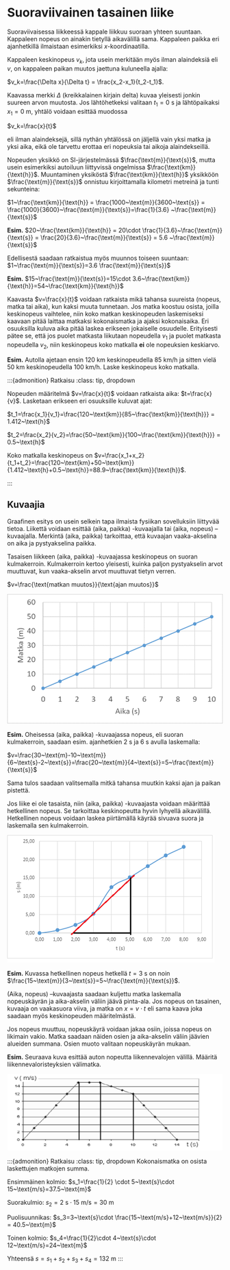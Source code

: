 # Suoraviivainen tasainen liike

Suoraviivaisessa liikkeessä kappale liikkuu suoraan yhteen suuntaan. Kappaleen nopeus on ainakin tietyllä aikavälillä sama. Kappaleen paikka eri ajanhetkillä ilmaistaan esimerkiksi $x$-koordinaatilla.
 
Kappaleen keskinopeus $v_k$, jota usein merkitään myös ilman alaindeksiä eli $v$, on kappaleen paikan muutos jaettuna kuluneella ajalla:

$v_k=\frac{\Delta x}{\Delta t} = \frac{x_2-x_1}{t_2-t_1}$.  

Kaavassa merkki $\Delta$ (kreikkalainen kirjain delta) kuvaa yleisesti jonkin suureen arvon muutosta. Jos lähtöhetkeksi valitaan $t_1=0$ s ja lähtöpaikaksi $x_1=0$ m, yhtälö voidaan esittää muodossa 

$v_k=\frac{x}{t}$

eli ilman alaindeksejä, sillä nythän yhtälössä on jäljellä vain yksi matka ja yksi aika, eikä ole tarvettu erottaa eri nopeuksia tai aikoja alaindekseillä.

Nopeuden yksikkö on SI-järjestelmässä $\frac{\text{m}}{\text{s}}$, mutta usein esimerkiksi autoiluun liittyvissä ongelmissa $\frac{\text{km}}{\text{h}}$. Muuntaminen yksiköstä $\frac{\text{km}}{\text{h}}$ yksikköön $\frac{\text{m}}{\text{s}}$ onnistuu kirjoittamalla kilometri metreinä ja tunti sekunteina:

$1~\frac{\text{km}}{\text{h}} = \frac{1000~\text{m}}{3600~\text{s}} = \frac{1000}{3600}~\frac{\text{m}}{\text{s}}=\frac{1}{3.6} ~\frac{\text{m}}{\text{s}}$

**Esim.** $20~\frac{\text{km}}{\text{h}} = 20\cdot \frac{1}{3.6}~\frac{\text{m}}{\text{s}} = \frac{20}{3.6}~\frac{\text{m}}{\text{s}} = 5.6 ~\frac{\text{m}}{\text{s}}$

Edellisestä saadaan ratkaistua myös muunnos toiseen suuntaan: $1~\frac{\text{m}}{\text{s}}=3.6 \frac{\text{m}}{\text{s}}$

**Esim.** $15~\frac{\text{m}}{\text{s}}=15\cdot 3.6~\frac{\text{km}}{\text{h}}=54~\frac{\text{km}}{\text{h}}$

Kaavasta $v=\frac{x}{t}$ voidaan ratkaista mikä tahansa suureista (nopeus, matka tai aika), kun kaksi muuta tunnetaan. Jos matka koostuu osista, joilla keskinopeus vaihtelee, niin koko matkan keskinopeuden laskemiseksi kaavaan pitää laittaa matkaksi kokonaismatka ja ajaksi kokonaisaika. Eri osuuksilla kuluva aika pitää laskea erikseen jokaiselle osuudelle. Erityisesti pätee se, että jos puolet matkasta liikutaan nopeudella $v_1$ ja puolet matkasta nopeudella $v_2$, niin keskinopeus koko matkalla **ei** ole nopeuksien keskiarvo.

**Esim.** Autolla ajetaan ensin 120 km keskinopeudella 85 km/h ja sitten vielä 50 km keskinopeudella 100 km/h. Laske keskinopeus koko matkalla.

:::{admonition} Ratkaisu
:class: tip, dropdown

Nopeuden määritelmä $v=\frac{x}{t}$ voidaan ratkaista aika: $t=\frac{x}{v}$. Lasketaan erikseen eri osuuksille kuluvat ajat:

$t_1=\frac{x_1}{v_1}=\frac{120~\text{km}}{85~\frac{\text{km}}{\text{h}}} = 1.412~\text{h}$

$t_2=\frac{x_2}{v_2}=\frac{50~\text{km}}{100~\frac{\text{km}}{\text{h}}} = 0.5~\text{h}$

Koko matkalla keskinopeus on $v=\frac{x_1+x_2}{t_1+t_2}=\frac{120~\text{km}+50~\text{km}}{1.412~\text{h}+0.5~\text{h}}=88.9~\frac{\text{km}}{\text{h}}$.

:::


## Kuvaajia

Graafinen esitys on usein selkein tapa ilmaista fysiikan sovelluksiin liittyvää tietoa. Liikettä voidaan esittää (aika, paikka) -kuvaajalla tai (aika, nopeus) –kuvaajalla. Merkintä (aika, paikka) tarkoittaa, että kuvaajan vaaka-akselina on aika ja pystyakselina paikka.

Tasaisen liikkeen (aika, paikka) -kuvaajassa keskinopeus on suoran kulmakerroin. Kulmakerroin kertoo yleisesti, kuinka paljon pystyakselin arvot muuttuvat, kun vaaka-akselin arvot muuttuvat tietyn verren.

$v=\frac{\text{matkan muutos}}{\text{ajan muutos}}$

![(Aika, paikka)-kuvaaja](aika_paikka1.png "(Aika, paikka)-kuvaaja")

**Esim.** Oheisessa (aika, paikka) -kuvaajassa nopeus, eli suoran kulmakerroin, saadaan esim. ajanhetkien 2 s ja 6 s avulla laskemalla:

$v=\frac{30~\text{m}-10~\text{m}}{6~\text{s}-2~\text{s}}=\frac{20~\text{m}}{4~\text{s}}=5~\frac{\text{m}}{\text{s}}$

Sama tulos saadaan valitsemalla mitkä tahansa muutkin kaksi ajan ja paikan pistettä. 

Jos liike ei ole tasaista, niin (aika, paikka) -kuvaajasta voidaan määrittää hetkellinen nopeus. Se tarkoittaa keskinopeutta hyvin lyhyellä aikavälillä. Hetkellinen nopeus voidaan laskea piirtämällä käyrää sivuava suora ja laskemalla sen kulmakerroin.

![Hetkellinen nopeus](hetkellinen_nopeus.png "Hetkellinen nopeus")

**Esim.** Kuvassa hetkellinen nopeus hetkellä $t=3~\text{s}$ on noin $\frac{15~\text{m}}{3~\text{s}}=5~\frac{\text{m}}{\text{s}}$.
 
(Aika, nopeus) –kuvaajasta saadaan kuljettu matka laskemalla nopeuskäyrän ja aika-akselin väliin jäävä pinta-ala. Jos nopeus on tasainen, kuvaaja on vaakasuora viiva, ja matka on $x=v\cdot t$ eli sama kaava joka saadaan myös keskinopeuden määritelmästä.

Jos nopeus muuttuu, nopeuskäyrä voidaan jakaa osiin, joissa nopeus on likimain vakio. Matka saadaan näiden osien ja aika-akselin väliin jäävien alueiden summana. Osien muoto valitaan nopeuskäyrän mukaan.

**Esim.** Seuraava kuva esittää auton nopeutta liikennevalojen välillä. Määritä liikennevaloristeyksien välimatka.

![Matka nopeuskäyrästä](liikennevalot.png "Matkan määritys (aika, nopeus)-kuvaajasta")

:::{admonition} Ratkaisu
:class: tip, dropdown
Kokonaismatka on osista laskettujen matkojen summa.

Ensimmäinen kolmio: $s_1=\frac{1}{2} \cdot 5~\text{s}\cdot 15~\text{m/s}=37.5~\text{m}$

Suorakulmio: $s_2=2~\text{s}\cdot 15~\text{m/s}=30~\text{m}$

Puolisuunnikas: $s_3=3~\text{s}\cdot \frac{15~\text{m/s}+12~\text{m/s}}{2} = 40.5~\text{m}$  

Toinen kolmio: $s_4=\frac{1}{2}\cdot 4~\text{s}\cdot 12~\text{m/s}=24~\text{m}$

Yhteensä $s=s_1+s_2+s_3+s_4=132~\text{m}$
:::